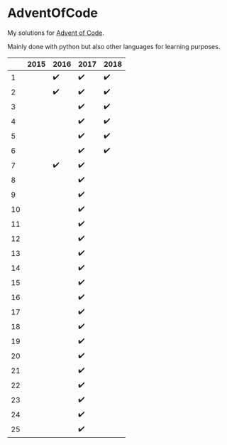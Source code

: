 # AdventOfCode

My solutions for [Advent of Code](https://adventofcode.com).

Mainly done with python but also other languages for learning purposes.

| | 2015 | 2016 | 2017 | 2018 |
|---|---|---|---|---|
| 1  |  | :heavy_check_mark: | :heavy_check_mark: | :heavy_check_mark: |
| 2  |  | :heavy_check_mark: | :heavy_check_mark: | :heavy_check_mark: |
| 3  |  |                    | :heavy_check_mark: | :heavy_check_mark: |
| 4  |  |                    | :heavy_check_mark: | :heavy_check_mark: |
| 5  |  |                    | :heavy_check_mark: | :heavy_check_mark: |
| 6  |  |                    | :heavy_check_mark: | :heavy_check_mark: |
| 7  |  | :heavy_check_mark: | :heavy_check_mark: |                    |
| 8  |  |                    | :heavy_check_mark: |                    |
| 9  |  |                    | :heavy_check_mark: |                    |
| 10 |  |                    | :heavy_check_mark: |                    |
| 11 |  |                    | :heavy_check_mark: |                    |
| 12 |  |                    | :heavy_check_mark: |                    |
| 13 |  |                    | :heavy_check_mark: |                    |
| 14 |  |                    | :heavy_check_mark: |                    |
| 15 |  |                    | :heavy_check_mark: |                    |
| 16 |  |                    | :heavy_check_mark: |                    |
| 17 |  |                    | :heavy_check_mark: |                    |
| 18 |  |                    | :heavy_check_mark: |                    |
| 19 |  |                    | :heavy_check_mark: |                    |
| 20 |  |                    | :heavy_check_mark: |                    |
| 21 |  |                    | :heavy_check_mark: |                    |
| 22 |  |                    | :heavy_check_mark: |                    |
| 23 |  |                    | :heavy_check_mark: |                    |
| 24 |  |                    | :heavy_check_mark: |                    |
| 25 |  |                    | :heavy_check_mark: |                    |
